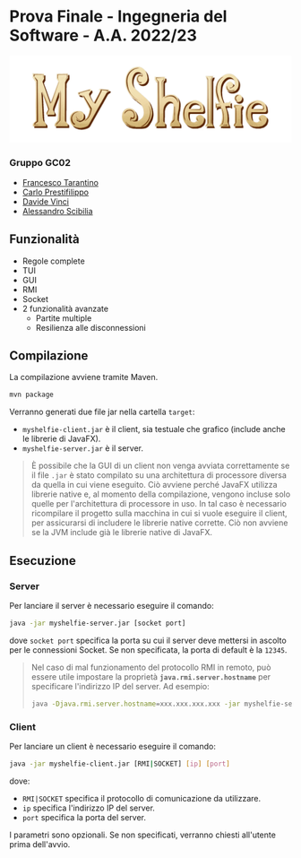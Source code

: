# Prova Finale - Ingegneria del Software - A.A. 2022/23
![Logo](src/main/resources/images/icons/title.png)

### Gruppo GC02
- [Francesco Tarantino](https://github.com/francescotarantino)
- [Carlo Prestifilippo](https://github.com/carloprestifilippo)
- [Davide Vinci](https://github.com/Darco0)
- [Alessandro Scibilia](https://github.com/tw-fl)

## Funzionalità
- Regole complete
- TUI
- GUI 
- RMI
- Socket
- 2 funzionalità avanzate 
  - Partite multiple 
  - Resilienza alle disconnessioni

## Compilazione
La compilazione avviene tramite Maven.
```bash
mvn package
```
Verranno generati due file jar nella cartella `target`:
- `myshelfie-client.jar` è il client, sia testuale che grafico (include anche le librerie di JavaFX).
- `myshelfie-server.jar` è il server.

>È possibile che la GUI di un client non venga avviata correttamente se il file `.jar` è stato compilato su una architettura di processore diversa da quella in cui viene eseguito.
Ciò avviene perché JavaFX utilizza librerie native e, al momento della compilazione, vengono incluse solo quelle per l'architettura di processore in uso.
In tal caso è necessario ricompilare il progetto sulla macchina in cui si vuole eseguire il client, per assicurarsi di includere le librerie native corrette.
Ciò non avviene se la JVM include già le librerie native di JavaFX.

## Esecuzione
### Server
Per lanciare il server è necessario eseguire il comando:
```bash
java -jar myshelfie-server.jar [socket port]
```
dove `socket port` specifica la porta su cui il server deve mettersi in ascolto per le connessioni Socket.
Se non specificata, la porta di default è la `12345`.
>Nel caso di mal funzionamento del protocollo RMI in remoto, può essere utile impostare la proprietà **`java.rmi.server.hostname`** per specificare l'indirizzo IP del server. Ad esempio:
>```bash
>java -Djava.rmi.server.hostname=xxx.xxx.xxx.xxx -jar myshelfie-server.jar
>```
### Client
Per lanciare un client è necessario eseguire il comando:
```bash
java -jar myshelfie-client.jar [RMI|SOCKET] [ip] [port]
```
dove:
- `RMI|SOCKET` specifica il protocollo di comunicazione da utilizzare.
- `ip` specifica l'indirizzo IP del server.
- `port` specifica la porta del server.

I parametri sono opzionali. Se non specificati, verranno chiesti all'utente prima dell'avvio.

